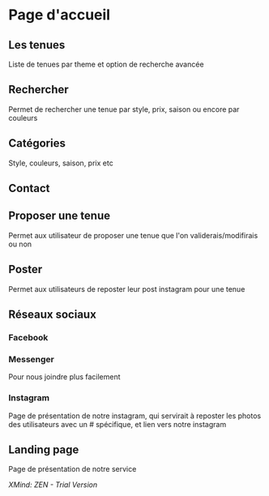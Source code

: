 # Page d'accueil

## Les tenues

Liste de tenues par theme et option de recherche avancée

## Rechercher

Permet de rechercher une tenue par style, prix, saison ou encore par couleurs

## Catégories

Style, couleurs, saison, prix etc

## Contact

## Proposer une tenue

Permet aux utilisateur de proposer une tenue que l'on validerais/modifirais ou non

## Poster

Permet aux utilisateurs de reposter leur post instagram pour une tenue

## Réseaux sociaux

### Facebook

### Messenger

Pour nous joindre plus facilement

### Instagram

Page de présentation de notre instagram, qui servirait à reposter les photos des utilisateurs avec un # spécifique, et lien vers notre instagram

## Landing page

Page de présentation de notre service

*XMind: ZEN - Trial Version*